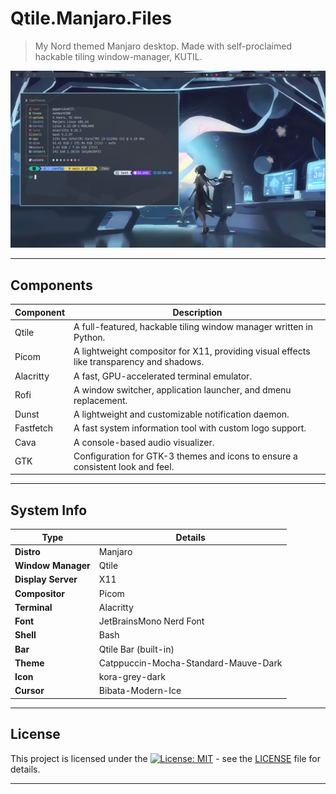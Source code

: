 # Qtile.Manjaro.Files

> My Nord themed Manjaro desktop. Made with self-proclaimed hackable tiling window-manager, KUTIL.

![screenshot](./src/SS/QTileDE1.png)

---
## Components

| Component | Description |
|-----------|-------------|
| Qtile     | A full-featured, hackable tiling window manager written in Python. |
| Picom     | A lightweight compositor for X11, providing visual effects like transparency and shadows. |
| Alacritty | A fast, GPU-accelerated terminal emulator. |
| Rofi      | A window switcher, application launcher, and dmenu replacement. |
| Dunst     | A lightweight and customizable notification daemon. |
| Fastfetch | A fast system information tool with custom logo support. |
| Cava      | A console-based audio visualizer. |
| GTK       | Configuration for GTK-3 themes and icons to ensure a consistent look and feel. |

---
## System Info

| Type             | Details                                       |
|------------------|-----------------------------------------------|
| **Distro** | Manjaro                                     |
| **Window Manager**| Qtile                                        |
| **Display Server**| X11                                           |
| **Compositor** | Picom                                         |
| **Terminal** | Alacritty                                     |
| **Font** | JetBrainsMono Nerd Font                       |
| **Shell** | Bash                                          |
| **Bar** | Qtile Bar (built-in)                          |
| **Theme** | Catppuccin-Mocha-Standard-Mauve-Dark      |
| **Icon** | kora-grey-dark                               |
| **Cursor** | Bibata-Modern-Ice                              |

---
## License

This project is licensed under the [![License: MIT](https://img.shields.io/badge/License-MIT-yellow.svg)](https://opensource.org/licenses/MIT) - see the [LICENSE](LICENSE) file for details.

---
